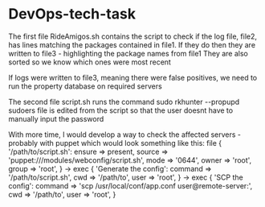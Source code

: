 # DevOps-tech-task

The first file RideAmigos.sh contains the script to check if the log file, file2, has lines matching the packages contained in file1.
If they do then they are written to file3 - highlighting the package names from file1
They are also sorted so we know which ones were most recent

If logs were written to file3, meaning there were false positives, we need to run the property database on required servers


The second file script.sh runs the command sudo rkhunter --propupd
sudoers file is edited from the script so that the user doesnt have to manually input the password


With more time, I would develop a way to check the affected servers - probably with puppet which would look something like this:
file { '/path/to/script.sh':
  ensure   => present,
  source   => 'puppet:///modules/webconfig/script.sh',
  mode     => '0644',
  owner    => 'root',
  group    => 'root',
}
->
exec { 'Generate the config':
  command  => '/path/to/script.sh',
  cwd      => '/path/to',
  user     => 'root',
}
->
exec { 'SCP the config':
  command  => 'scp /usr/local/conf/app.conf user@remote-server:',
  cwd      => '/path/to',
  user     => 'root',
}
